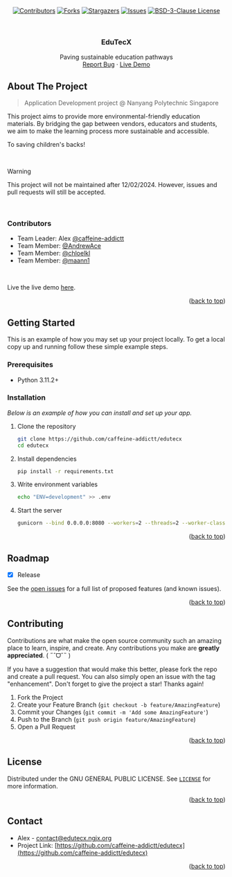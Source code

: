 <a name="readme-top"></a>



<!-- PROJECT SHIELDS -->
<div align="center">

  <a href="[contributors-url]">[![Contributors][contributors-shield]][contributors-url]</a>
  <a href="[forks-url]">[![Forks][forks-shield]][forks-url]</a>
  <a href="[stars-url]">[![Stargazers][stars-shield]][stars-url]</a>
  <a href="[issues-url]">[![Issues][issues-shield]][issues-url]</a>
  <a href="[license-url]">[![BSD-3-Clause License][license-shield]][license-url]</a>

</div>

<!-- PROJECT LOGO -->
<br />
<div align="center">
  <h3 align="center">EduTecX</h3>

  <p align="center">
    Paving sustainable education pathways
    <br />
    <a href="https://github.com/caffeine-addictt/edutecx/issues">Report Bug</a>
    ·
    <a href="https://edutecx.ngjx.org">Live Demo</a>
  </p>
</div>



<!-- ABOUT THE PROJECT -->
## About The Project
> Application Development project @ Nanyang Polytechnic Singapore

This project aims to provide more environmental-friendly education materials.
By bridging the gap between vendors, educators and students, we aim to make the learning process more sustainable and accessible.

To saving children's backs!

<br />

> [!WARNING]
> This project will not be maintained after 12/02/2024. However, issues and pull requests will still be accepted.

<br />

### Contributors

- Team Leader: Alex [@caffeine-addictt](https://github.com/caffeine-addictt)
- Team Member: [@AndrewAce](https://github.com/AndrewAce)
- Team Member: [@chloelkl](https://github.com/chloelkl)
- Team Member: [@maann1](https://github.com/maann1)

<br />

Live the live demo [here](https://edutecx.ngjx.org).

<p align="right">(<a href="#readme-top">back to top</a>)</p>



<!-- GETTING STARTED -->
## Getting Started

This is an example of how you may set up your project locally.
To get a local copy up and running follow these simple example steps.

### Prerequisites

* Python 3.11.2+

### Installation

_Below is an example of how you can install and set up your app._

1. Clone the repository
   ```sh
   git clone https://github.com/caffeine-addictt/edutecx
   cd edutecx
   ```
2. Install dependencies
   ```sh
   pip install -r requirements.txt
   ```
3. Write environment variables
   ```sh
   echo "ENV=development" >> .env
   ```
4. Start the server
   ```sh
   gunicorn --bind 0.0.0.0:8080 --workers=2 --threads=2 --worker-class=gthread --reload run:app
   ```

<p align="right">(<a href="#readme-top">back to top</a>)</p>



<!-- ROADMAP -->
## Roadmap

- [x] Release

See the [open issues](https://github.com/caffeine-addictt/edutecx/issues) for a full list of proposed features (and known issues).

<p align="right">(<a href="#readme-top">back to top</a>)</p>



<!-- CONTRIBUTING -->
## Contributing

Contributions are what make the open source community such an amazing place to learn, inspire, and create. Any contributions you make are **greatly appreciated**. ( ˶ˆᗜˆ˵ )

If you have a suggestion that would make this better, please fork the repo and create a pull request. You can also simply open an issue with the tag "enhancement".
Don't forget to give the project a star! Thanks again!

1. Fork the Project
2. Create your Feature Branch (`git checkout -b feature/AmazingFeature`)
3. Commit your Changes (`git commit -m 'Add some AmazingFeature'`)
4. Push to the Branch (`git push origin feature/AmazingFeature`)
5. Open a Pull Request

<p align="right">(<a href="#readme-top">back to top</a>)</p>



<!-- LICENSE -->
## License

Distributed under the GNU GENERAL PUBLIC LICENSE. See [`LICENSE`](./LICENSE) for more information.

<p align="right">(<a href="#readme-top">back to top</a>)</p>



<!-- CONTACT -->
## Contact

- Alex - contact@edutecx.ngjx.org
- Project Link: [https://github.com/caffeine-addictt/edutecx](https://github.com/caffeine-addictt/edutecx)

<p align="right">(<a href="#readme-top">back to top</a>)</p>



<!-- MARKDOWN LINKS & IMAGES -->
<!-- https://www.markdownguide.org/basic-syntax/#reference-style-links -->
[contributors-shield]: https://img.shields.io/github/contributors/caffeine-addictt/edutecx.svg?style=for-the-badge
[contributors-url]: https://github.com/caffeine-addictt/edutecx/graphs/contributors
[forks-shield]: https://img.shields.io/github/forks/caffeine-addictt/edutecx.svg?style=for-the-badge
[forks-url]: https://github.com/caffeine-addictt/edutecx/network/members
[stars-shield]: https://img.shields.io/github/stars/caffeine-addictt/edutecx.svg?style=for-the-badge
[stars-url]: https://github.com/caffeine-addictt/edutecx/stargazers
[issues-shield]: https://img.shields.io/github/issues/caffeine-addictt/edutecx.svg?style=for-the-badge
[issues-url]: https://github.com/caffeine-addictt/edutecx/issues
[license-shield]: https://img.shields.io/github/license/caffeine-addictt/edutecx.svg?style=for-the-badge
[license-url]: https://github.com/caffeine-addictt/edutecx/blob/master/LICENSE
